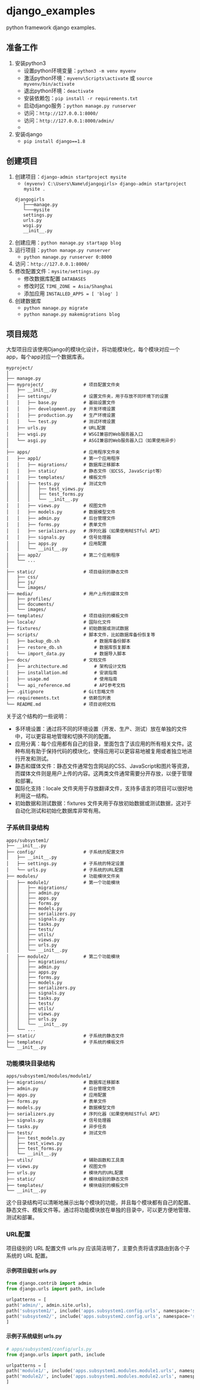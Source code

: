 # django_examples
python framework django examples.

## 准备工作
1. 安装python3
   - 设置python环境变量：`python3 -m venv myvenv`
   - 激活python环境：`myvenv\Scripts\activate` 或 `source myvenv/bin/activate`
   - 退出python环境：`deactivate`
   - 安装依赖包：`pip install -r requirements.txt`
   - 启动django服务：`python manage.py runserver`
   - 访问：`http://127.0.0.1:8000/`
   - 访问：`http://127.0.0.1:8000/admin/`
   - 
2. 安装django
   - `pip install django==1.8`

## 创建项目
1. 创建项目：`django-admin startproject mysite`
   - `(myvenv) C:\Users\Name\djangogirls> django-admin startproject mysite .`
   ```
   djangogirls
      ├───manage.py
      └───mysite
      settings.py
      urls.py
      wsgi.py
      __init__.py
   ```
2. 创建应用：`python manage.py startapp blog`
3. 运行项目：`python manage.py runserver`
   - `python manage.py runserver 0:8000`
4. 访问：`http://127.0.0.1:8000/`
5. 修改配置文件：`mysite/settings.py`
   + 修改数据库配置 `DATABASES`
   + 修改时区 `TIME_ZONE = Asia/Shanghai`
   + 添加应用 `INSTALLED_APPS = [ 'blog' ]`
6. 创建数据库
   + `python manage.py migrate` 
   + `python manage.py makemigrations blog`

## 项目规范
大型项目应该使用Django的模块化设计，将功能模块化，每个模块对应一个app，每个app对应一个数据库表。
```angular2html
myproject/
│
├── manage.py
├── myproject/               # 项目配置文件夹
│   ├── __init__.py
│   ├── settings/            # 设置文件夹，用于存放不同环境下的设置
│   │   ├── base.py          # 基础设置文件
│   │   ├── development.py   # 开发环境设置
│   │   ├── production.py    # 生产环境设置
│   │   └── test.py          # 测试环境设置
│   ├── urls.py              # URL配置
│   ├── wsgi.py              # WSGI兼容的Web服务器入口
│   └── asgi.py              # ASGI兼容的Web服务器入口（如果使用异步）
│
├── apps/                    # 应用程序文件夹
│   ├── app1/                # 第一个应用程序
│   │   ├── migrations/      # 数据库迁移脚本
│   │   ├── static/          # 静态文件（如CSS, JavaScript等）
│   │   ├── templates/       # 模板文件
│   │   ├── tests.py         # 测试文件
│   │   │   ├── test_views.py
│   │   │   ├── test_forms.py
│   │   │   └── __init__.py
│   │   ├── views.py         # 视图文件
│   │   ├── models.py        # 数据模型文件
│   │   ├── admin.py         # 后台管理文件
│   │   ├── forms.py         # 表单文件
│   │   ├── serializers.py   # 序列化器（如果使用RESTful API）
│   │   ├── signals.py       # 信号处理器
│   │   ├── apps.py          # 应用配置
│   │   └── __init__.py
│   ├── app2/                # 第二个应用程序
│   └── ...
│
├── static/                  # 项目级别的静态文件
│   ├── css/
│   ├── js/
│   └── images/
├── media/                   # 用户上传的媒体文件
│   ├── profiles/
│   ├── documents/
│   └── images/
├── templates/               # 项目级别的模板文件
├── locale/                  # 国际化文件
├── fixtures/                # 初始数据或测试数据
├── scripts/                 # 脚本文件，比如数据库备份恢复等
│   ├── backup_db.sh             # 数据库备份脚本
│   ├── restore_db.sh            # 数据库恢复脚本
│   └── import_data.py           # 数据导入脚本
├── docs/                    # 文档文件
│   ├── architecture.md          # 架构设计文档
│   ├── installation.md          # 安装指南
│   ├── usage.md                 # 使用指南
│   └── api_reference.md         # API参考文档
├── .gitignore               # Git忽略文件
├── requirements.txt         # 依赖包列表
└── README.md                # 项目说明文档
```
关于这个结构的一些说明：
- 多环境设置：通过将不同的环境设置（开发、生产、测试）放在单独的文件中，可以更容易地管理和切换不同的配置。
- 应用分离：每个应用都有自己的目录，里面包含了该应用的所有相关文件。这种布局有助于保持代码的模块化，使得应用可以更容易地被复用或者独立地进行开发和测试。
- 静态和媒体文件：静态文件通常包含网站的CSS、JavaScript和图片等资源，而媒体文件则是用户上传的内容。这两类文件通常需要分开存放，以便于管理和部署。
- 国际化支持：locale 文件夹用于存放翻译文件，支持多语言的项目可以很好地利用这一结构。
- 初始数据和测试数据：fixtures 文件夹用于存放初始数据或测试数据，这对于自动化测试和初始化数据库非常有用。

### 子系统目录结构
```angular2html
apps/subsystem1/
├── __init__.py
├── config/                  # 子系统的配置文件
│   ├── __init__.py
│   ├── settings.py          # 子系统的特定设置
│   └── urls.py              # 子系统的URL配置
├── modules/                 # 功能模块文件夹
│   ├── module1/             # 第一个功能模块
│   │   ├── migrations/
│   │   ├── admin.py
│   │   ├── apps.py
│   │   ├── forms.py
│   │   ├── models.py
│   │   ├── serializers.py
│   │   ├── signals.py
│   │   ├── tasks.py
│   │   ├── tests/
│   │   ├── utils/
│   │   ├── views.py
│   │   ├── urls.py
│   │   └── __init__.py
│   ├── module2/             # 第二个功能模块
│   │   ├── migrations/
│   │   ├── admin.py
│   │   ├── apps.py
│   │   ├── forms.py
│   │   ├── models.py
│   │   ├── serializers.py
│   │   ├── signals.py
│   │   ├── tasks.py
│   │   ├── tests/
│   │   ├── utils/
│   │   ├── views.py
│   │   ├── urls.py
│   │   └── __init__.py
│   └── ...
├── static/                  # 子系统的静态文件
├── templates/               # 子系统的模板文件
└── __init__.py
```

### 功能模块目录结构
```angular2html
apps/subsystem1/modules/module1/
├── migrations/              # 数据库迁移脚本
├── admin.py                 # 后台管理文件
├── apps.py                  # 应用配置
├── forms.py                 # 表单文件
├── models.py                # 数据模型文件
├── serializers.py           # 序列化器（如果使用RESTful API）
├── signals.py               # 信号处理器
├── tasks.py                 # 异步任务
├── tests/                   # 测试文件
│   ├── test_models.py
│   ├── test_views.py
│   ├── test_forms.py
│   └── __init__.py
├── utils/                   # 辅助函数和工具类
├── views.py                 # 视图文件
├── urls.py                  # 模块内的URL配置
├── static/                  # 模块级别的静态文件
├── templates/               # 模块级别的模板文件
└── __init__.py
```

这个目录结构可以清晰地展示出每个模块的功能，并且每个模块都有自己的配置、静态文件、模板文件等。通过将功能模块放在单独的目录中，可以更方便地管理、测试和部署。

### URL配置
项目级别的 URL 配置文件 urls.py 应该简洁明了，主要负责将请求路由到各个子系统的 URL 配置。

#### 示例项目级别 urls.py
```python
from django.contrib import admin
from django.urls import path, include

urlpatterns = [
path('admin/', admin.site.urls),
path('subsystem1/', include('apps.subsystem1.config.urls', namespace='subsystem1')),
path('subsystem2/', include('apps.subsystem2.config.urls', namespace='subsystem2')),
]
```
#### 示例子系统级别 urls.py
```python
# apps/subsystem1/config/urls.py
from django.urls import path, include

urlpatterns = [
path('module1/', include('apps.subsystem1.modules.module1.urls', namespace='module1')),
path('module2/', include('apps.subsystem1.modules.module2.urls', namespace='module2')),
]
```